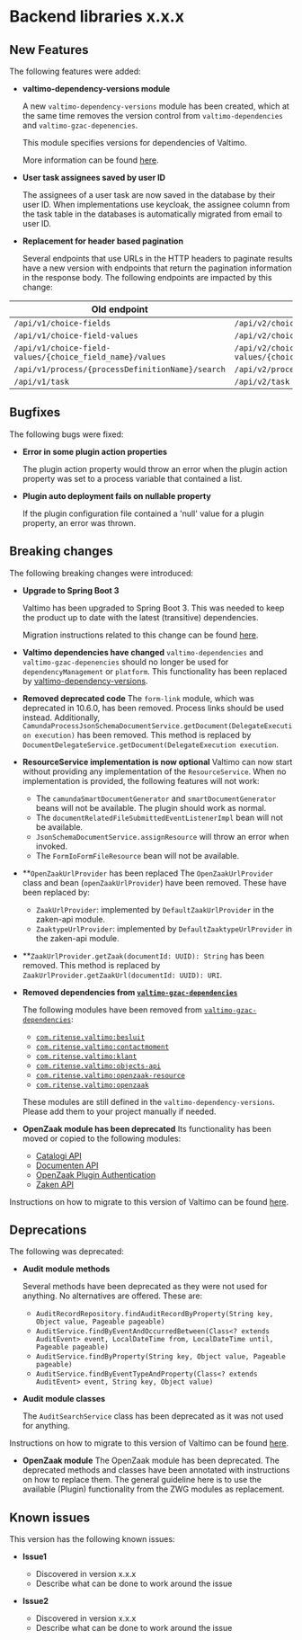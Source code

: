 # Backend libraries x.x.x

## New Features

The following features were added:

* **valtimo-dependency-versions module**

  A new `valtimo-dependency-versions` module has been created, 
  which at the same time removes the version control from `valtimo-dependencies` and `valtimo-gzac-depenencies`.

  This module specifies versions for dependencies of Valtimo.

  More information can be found [here](../../../getting-started/modules/core/valtimo-dependency-versions.md).

* **User task assignees saved by user ID**

  The assignees of a user task are now saved in the database by their user ID. When implementations use keycloak, the
  assignee column from the task table in the databases is automatically migrated from email to user ID.

* **Replacement for header based pagination**
  
  Several endpoints that use URLs in the HTTP headers to paginate results have a new version with endpoints that return
  the pagination information in the response body. The following endpoints are impacted by this change:

| Old endpoint | New endpoint |
| --- | --- |
| `/api/v1/choice-fields` | `/api/v2/choice-fields` |
| `/api/v1/choice-field-values` | `/api/v2/choice-field-values` |
| `/api/v1/choice-field-values/{choice_field_name}/values` | `/api/v2/choice-field-values/{choice_field_name}/values` |
| `/api/v1/process/{processDefinitionName}/search` | `/api/v2/process/{processDefinitionName}/search` |
| `/api/v1/task` | `/api/v2/task` |


## Bugfixes

The following bugs were fixed:

* **Error in some plugin action properties**

  The plugin action property would throw an error when the plugin action property was set to a process variable that
  contained a list.

* **Plugin auto deployment fails on nullable property**

  If the plugin configuration file contained a 'null' value for a plugin property, an error was thrown.

## Breaking changes

The following breaking changes were introduced:

* **Upgrade to Spring Boot 3**

  Valtimo has been upgraded to Spring Boot 3.
  This was needed to keep the product up to date with the latest (transitive) dependencies.

  Migration instructions related to this change can be found [here](spring-boot3-migration).

* **Valtimo dependencies have changed**
  `valtimo-dependencies` and `valtimo-gzac-depenencies` should no longer be used for `dependencyManagement` or `platform`. 
  This functionality has been replaced by [valtimo-dependency-versions](../../../getting-started/modules/core/valtimo-dependency-versions.md).

* **Removed deprecated code**
  The `form-link` module, which was deprecated in 10.6.0, has been removed. Process links should be used instead.
  Additionally, `CamundaProcessJsonSchemaDocumentService.getDocument(DelegateExecution execution)` has been removed.
  This method is replaced by `DocumentDelegateService.getDocument(DelegateExecution execution`.

* **ResourceService implementation is now optional**
  Valtimo can now start without providing any implementation of the `ResourceService`.
  When no implementation is provided, the following features will not work:
  - The `camundaSmartDocumentGenerator` and `smartDocumentGenerator` beans will not be available. The plugin should work as normal.
  - The `documentRelatedFileSubmittedEventListenerImpl` bean will not be available.
  - `JsonSchemaDocumentService.assignResource` will throw an error when invoked.
  - The `FormIoFormFileResource` bean will not be available.

* **`OpenZaakUrlProvider` has been replaced
  The `OpenZaakUrlProvider` class and bean (`openZaakUrlProvider`) have been removed. 
  These have been replaced by:
  - `ZaakUrlProvider`: implemented by `DefaultZaakUrlProvider` in the zaken-api module.
  - `ZaaktypeUrlProvider`: implemented by `DefaultZaaktypeUrlProvider` in the zaken-api module.

* **`ZaakUrlProvider.getZaak(documentId: UUID): String` has been removed.
  This method is replaced by `ZaakUrlProvider.getZaakUrl(documentId: UUID): URI`.

* **Removed dependencies from [`valtimo-gzac-dependencies`](/getting-started/modules/zgw/valtimo-gzac-dependencies.md)**

  The following modules have been removed from [`valtimo-gzac-dependencies`](/getting-started/modules/zgw/valtimo-gzac-dependencies.md):
  - [`com.ritense.valtimo:besluit`](/getting-started/modules/zgw/besluit.md)
  - [`com.ritense.valtimo:contactmoment`](/getting-started/modules/zgw/contactmoment.md)
  - [`com.ritense.valtimo:klant`](/getting-started/modules/zgw/klant.md)
  - [`com.ritense.valtimo:objects-api`](/getting-started/modules/zgw/objects-api.md)
  - [`com.ritense.valtimo:openzaak-resource`](/getting-started/modules/zgw/openzaak-resource.md)
  - [`com.ritense.valtimo:openzaak`](/getting-started/modules/zgw/openzaak.md)
  
  These modules are still defined in the `valtimo-dependency-versions`. Please add them to your project manually if needed.

* **OpenZaak module has been deprecated**
  Its functionality has been moved or copied to the following modules:
  - [Catalogi API](/getting-started/modules/zgw/catalogi-api.md)
  - [Documenten API](/getting-started/modules/zgw/documenten-api.md)
  - [OpenZaak Plugin Authentication](/getting-started/modules/zgw/openzaak-plugin-authentication.md)
  - [Zaken API](/getting-started/modules/zgw/zaken-api.md)

Instructions on how to migrate to this version of Valtimo can be found [here](migration.md).

## Deprecations

The following was deprecated:

* **Audit module methods**

  Several methods have been deprecated as they were not used for anything. No alternatives are offered.
  These are:
  * `AuditRecordRepository.findAuditRecordByProperty(String key, Object value, Pageable pageable)`
  * `AuditService.findByEventAndOccurredBetween(Class<? extends AuditEvent> event, LocalDateTime from, LocalDateTime until, Pageable pageable)`
  * `AuditService.findByProperty(String key, Object value, Pageable pageable)`
  * `AuditService.findByEventTypeAndProperty(Class<? extends AuditEvent> event, String key, Object value)`

* **Audit module classes**

  The `AuditSearchService` class has been deprecated as it was not used for anything.

Instructions on how to migrate to this version of Valtimo can be found [here](migration.md).

* **OpenZaak module**
  The OpenZaak module has been deprecated. The deprecated methods and classes have been annotated with instructions on how to replace them.
  The general guideline here is to use the available (Plugin) functionality from the ZWG modules as replacement.

## Known issues

This version has the following known issues:

* **Issue1**
  * Discovered in version x.x.x
  * Describe what can be done to work around the issue

* **Issue2**
  * Discovered in version x.x.x
  * Describe what can be done to work around the issue
